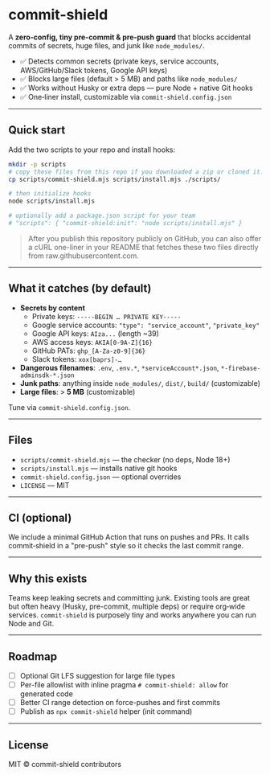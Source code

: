 # commit-shield

A **zero‑config, tiny pre-commit & pre-push guard** that blocks accidental commits of secrets, huge files, and junk like `node_modules/`.

- ✅ Detects common secrets (private keys, service accounts, AWS/GitHub/Slack tokens, Google API keys)
- ✅ Blocks large files (default > 5 MB) and paths like `node_modules/`
- ✅ Works without Husky or extra deps — pure Node + native Git hooks
- ✅ One‑liner install, customizable via `commit-shield.config.json`

---

## Quick start

Add the two scripts to your repo and install hooks:

```bash
mkdir -p scripts
# copy these files from this repo if you downloaded a zip or cloned it:
cp scripts/commit-shield.mjs scripts/install.mjs ./scripts/

# then initialize hooks
node scripts/install.mjs

# optionally add a package.json script for your team
# "scripts": { "commit-shield:init": "node scripts/install.mjs" }
```

> After you publish this repository publicly on GitHub, you can also offer a cURL one-liner in your README that fetches these two files directly from raw.githubusercontent.com.

---

## What it catches (by default)

- **Secrets by content**
  - Private keys: `-----BEGIN … PRIVATE KEY-----`
  - Google service accounts: `"type": "service_account"`, `"private_key"`
  - Google API keys: `AIza...` (length ~39)
  - AWS access keys: `AKIA[0-9A-Z]{16}`
  - GitHub PATs: `ghp_[A-Za-z0-9]{36}`
  - Slack tokens: `xox[baprs]-…`
- **Dangerous filenames**: `.env`, `.env.*`, `*serviceAccount*.json`, `*-firebase-adminsdk-*.json`
- **Junk paths**: anything inside `node_modules/`, `dist/`, `build/` (customizable)
- **Large files**: > **5 MB** (customizable)

Tune via `commit-shield.config.json`.

---

## Files

- `scripts/commit-shield.mjs` — the checker (no deps, Node 18+)
- `scripts/install.mjs` — installs native git hooks
- `commit-shield.config.json` — optional overrides
- `LICENSE` — MIT

---

## CI (optional)

We include a minimal GitHub Action that runs on pushes and PRs. It calls commit‑shield in a "pre-push" style so it checks the last commit range.

---

## Why this exists

Teams keep leaking secrets and committing junk. Existing tools are great but often heavy (Husky, pre-commit, multiple deps) or require org‑wide services. `commit-shield` is purposely tiny and works anywhere you can run Node and Git.

---

## Roadmap

- [ ] Optional Git LFS suggestion for large file types
- [ ] Per-file allowlist with inline pragma `# commit-shield: allow` for generated code
- [ ] Better CI range detection on force-pushes and first commits
- [ ] Publish as `npx commit-shield` helper (init command)

---

## License

MIT © commit-shield contributors
